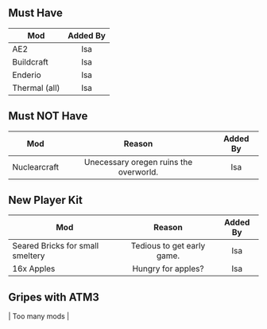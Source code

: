 <!-- TITLE: New Pack -->
<!-- SUBTITLE: In a couple months when everyones Meinkraft batteries are recharged we're going to assemble a refined pack, please make suggestions below. -->

## Must Have
|  Mod  | Added By |    
|----------|:-------------:|
| AE2 | Isa |
| Buildcraft | Isa |
| Enderio | Isa |
| Thermal (all) | Isa |

## Must NOT Have
|  Mod  | Reason | Added By |    
|----------|:-------------:|:-------------:|
| Nuclearcraft | Unecessary oregen ruins the overworld. | Isa |

## New Player Kit
|  Mod  | Reason | Added By |    
|----------|:-------------:|:-------------:|
| Seared Bricks for small smeltery | Tedious to get early game. | Isa |
| 16x Apples | Hungry for apples? | Isa |

## Gripes with ATM3
| Too many mods |